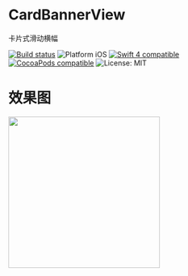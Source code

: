 # CardBannerView
卡片式滑动横幅


<p align="left">
<a href="https://travis-ci.org/xmartlabs/XLActionController"><img src="https://travis-ci.org/xmartlabs/XLActionController.svg?branch=master" alt="Build status" /></a>
<img src="https://img.shields.io/badge/platform-iOS-blue.svg?style=flat" alt="Platform iOS" />
<a href="https://developer.apple.com/swift"><img src="https://img.shields.io/badge/swift4-compatible-4BC51D.svg?style=flat" alt="Swift 4 compatible" /></a>
<a href="https://cocoapods.org/pods/CardBannerView"><img src="https://img.shields.io/cocoapods/v/CardBannerView.svg" alt="CocoaPods compatible" /></a>
  <img src="http://img.shields.io/badge/license-MIT-blue.svg?style=flat" alt="License: MIT" />
</p>

# 效果图

<img src="screenshot/1.GIF" width="300"/>
